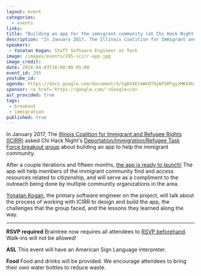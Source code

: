 ```yaml
---
layout: event
categories: 
  - events
links:
title: "Building an app for the immigrant community (at Chi Hack Night!)"
description: "In January 2017, The Illinois Coalition for Immigrant and Refugee Rights (ICIRR) asked Chi Hack Night’s Deportation/Immigration/Refugee Task Force breakout group about building an app to help the immigrant community. Yonatan Kogan, the primary software engineer on the project, will talk about the process of working with ICIRR to design and build the app, the challenges that the group faced, and the lessons they learned along the way."
speakers:
 - Yonatan Kogan: Staff Software Engineer at Tock
image: /images/events/295-icirr-app.jpg
image_credit: 
date: 2018-04-03T18:00:00-05:00
event_id: 295
youtube_id: 
agenda: https://docs.google.com/document/d/1qDS4EtmWkDT9yNfbMfgyzMKk9hJnW2dN247OXo1OxKQ/edit#
sponsor: <a href='https://google.com/'>Google</a>
asl_provided: true
tags: 
 - breakout
 - immigration
published: true
---
```


In January 2017, The [Illinois Coalition for Immigrant and Refugee Rights (ICIRR)](http://www.icirr.org/) asked Chi Hack Night's [Deportation/Immigration/Refugee Task Force breakout group](https://github.com/chihacknight/breakout-groups/issues/62) about building an app to help the immigrant community. 

After a couple iterations and fifteen months, [the app is ready to launch!](https://icirr-demo-staging.herokuapp.com/) The app will help members of the immigrant community find and access resources related to citizenship, and will serve as a compliment to the outreach being done by multiple community organizations in the area.

[Yonatan Kogan](https://twitter.com/yjkogan), the primary software engineer on the project, will talk about the process of working with ICIRR to design and build the app, the challenges that the group faced, and the lessons they learned along the way. 

---

**RSVP required** Braintree now requires all attendees to [RSVP beforehand](https://www.eventbrite.com/e/chi-hack-night-registration-41703945624). Walk-ins will not be allowed!

**ASL** This event will have an American Sign Language interpreter.

**Food** Food and drinks will be provided. We encourage attendees to bring their own water bottles to reduce waste.